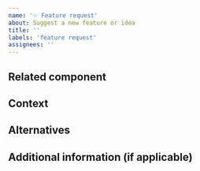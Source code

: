 ```yaml
---
name: '✨ Feature request'
about: Suggest a new feature or idea
title: ''
labels: 'feature request'
assignees: ''
---
```


<!--
  Please fill in as much of the template below as you’re able to. If you're unsure whether the issue already exists or how to fill in the template, open an issue anyway. Our team will help you to complete the rest.

  Your issue might already exist. If so, add a comment to the existing issue instead of creating a new one. You can find existing issues here:
  - the community backlog: https://design-system.service.gov.uk/community/backlog/
  - an existing Github issue: https://github.com/alphagov/govuk-frontend/issues

  If you are proposing a new component or pattern, please follow the instructions here: https://design-system.service.gov.uk/community/propose-a-component-or-pattern/
-->

## Related component

<!-- Does this feature relate to an existing component? -->

## Context

<!-- What are you trying to do? Is this something you think should behave differently, or something that you currently cannot do? Is this related to an existing issue/bug? -->

## Alternatives

<!-- Are you currently using a workaround / alternative solution instead? -->

## Additional information (if applicable)

<!-- What evidence do you have that this meets the needs of users? It’s useful for us to know of any user research/testing you’ve done with this feature. -->
